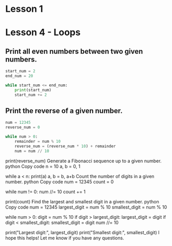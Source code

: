 # Lesson 1

# Lesson 4 - Loops


## Print all even numbers between two given numbers.

```python
start_num = 2
end_num = 20

while start_num <= end_num:
    print(start_num)
    start_num += 2
```
## Print the reverse of a given number.

```python
num = 12345
reverse_num = 0

while num > 0:
    remainder = num % 10
    reverse_num = (reverse_num * 10) + remainder
    num = num // 10

```

print(reverse_num)
Generate a Fibonacci sequence up to a given number.
python
Copy code
n = 10
a, b = 0, 1

while a < n:
    print(a)
    a, b = b, a+b
Count the number of digits in a given number.
python
Copy code
num = 12345
count = 0

while num != 0:
    num //= 10
    count += 1

print(count)
Find the largest and smallest digit in a given number.
python
Copy code
num = 12345
largest_digit = num % 10
smallest_digit = num % 10

while num > 0:
    digit = num % 10
    if digit > largest_digit:
        largest_digit = digit
    if digit < smallest_digit:
        smallest_digit = digit
    num //= 10

print("Largest digit:", largest_digit)
print("Smallest digit:", smallest_digit)
I hope this helps! Let me know if you have any questions.